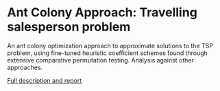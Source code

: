 # Ant Colony Approach: Travelling salesperson problem

An ant colony optimization approach to approximate solutions to the TSP problem, using fine-tuned heuristic coefficient schemes found through
extensive comparative permutation testing. Analysis against other approaches.

[Full description and report](https://drive.google.com/open?id=1B2vf5Z9xWNi0WJMRDRxJHnrVo8k3IB6M)
